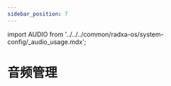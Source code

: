 ```yaml
---
sidebar_position: 7
---
```


import AUDIO from '../../../common/radxa-os/system-config/\_audio_usage.mdx';

# 音频管理

<AUDIO debian_version="debian11" board="cubie-a5e" />
